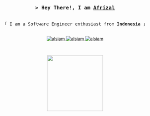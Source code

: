 <!-- Intro  -->
<h3 align="center">
        <samp>&gt; Hey There!, I am
                <b><a target="_blank" href="https://afrizalsuhartono.my.id/">Afrizal</a></b>
        </samp>
</h3>


<p align="center"> 
  <samp>
    <br>
    「 I am a Software Engineer enthusiast from <b>Indonesia</b> 」
    <br>
    <br>
  </samp>
</p>

<p align="center">
 <a href="https://afrizalsuhartono.my.id/" target="blank">
  <img src="https://img.shields.io/badge/Website-DC143C?style=for-the-badge&logo=medium&logoColor=white" alt="alsiam" />
 </a>
 <a href="https://www.linkedin.com/in/mafrizal-suhartono/" target="_blank">
  <img src="https://img.shields.io/badge/LinkedIn-0077B5?style=for-the-badge&logo=linkedin&logoColor=white" alt="alsiam"/>
 </a>
 <a href="https://www.instagram.com/_zaall/" target="_blank">
  <img src="https://img.shields.io/badge/Instagram-fe4164?style=for-the-badge&logo=instagram&logoColor=white" alt="alsiam" />
 </a>
</p>
<br />


<p align="center">
<a href="https://github.com/bykamri">
  <img height="180em" src="https://github-readme-stats-eight-theta.vercel.app/api?username=Bykamri&show_icons=true&theme=algolia&include_all_commits=true&count_private=true"/>
</a>
</p>
